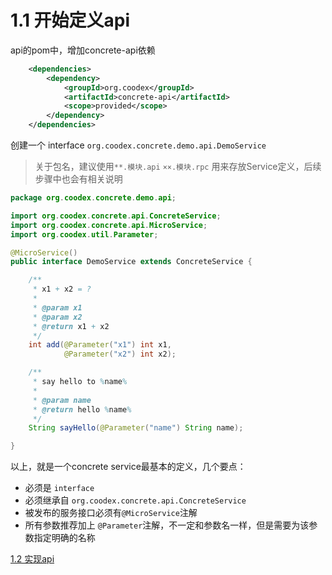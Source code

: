 # 1.1 开始定义api

api的pom中，增加concrete-api依赖
```xml
    <dependencies>
        <dependency>
            <groupId>org.coodex</groupId>
            <artifactId>concrete-api</artifactId>
            <scope>provided</scope>
        </dependency>
    </dependencies>
```

创建一个 interface `org.coodex.concrete.demo.api.DemoService`

> 关于包名，建议使用`**.模块.api` `××.模块.rpc` 用来存放Service定义，后续步骤中也会有相关说明

```java
package org.coodex.concrete.demo.api;

import org.coodex.concrete.api.ConcreteService;
import org.coodex.concrete.api.MicroService;
import org.coodex.util.Parameter;

@MicroService()
public interface DemoService extends ConcreteService {

    /**
     * x1 + x2 = ?
     *
     * @param x1
     * @param x2
     * @return x1 + x2
     */
    int add(@Parameter("x1") int x1,
            @Parameter("x2") int x2);

    /**
     * say hello to %name%
     *
     * @param name
     * @return hello %name%
     */
    String sayHello(@Parameter("name") String name);

}
```

以上，就是一个concrete service最基本的定义，几个要点：
- 必须是 `interface`
- 必须继承自 `org.coodex.concrete.api.ConcreteService`
- 被发布的服务接口必须有`@MicroService`注解
- 所有参数推荐加上 `@Parameter`注解，不一定和参数名一样，但是需要为该参数指定明确的名称

[1.2 实现api](step1_2.md)